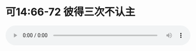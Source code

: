# 可14:66-72 彼得三次不认主

<audio style="width: 100%;" preload="false" controls controlslist="nodownload"><source src="//cdn.simai.ml/audio/mp3/old/27632.mp3" type="audio/mpeg">Your browser does not support the audio element.</audio>


